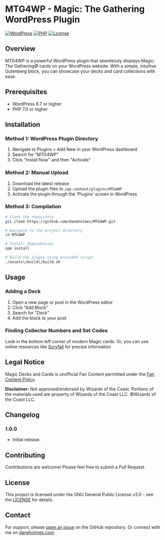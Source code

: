 # MTG4WP - Magic: The Gathering WordPress Plugin

[![WordPress](https://img.shields.io/badge/WordPress-6.7%2B-blue.svg)](https://wordpress.org/download/)
[![PHP](https://img.shields.io/badge/PHP-8.4%2B-purple.svg)](https://www.php.net/)
[![License](https://img.shields.io/badge/License-GPL--3.0-green.svg)](https://www.gnu.org/licenses/gpl-3.0.html)

## Overview

MTG4WP is a powerful WordPress plugin that seamlessly displays Magic: The Gathering© cards on your WordPress website. With a simple, intuitive Gutenberg block, you can showcase your decks and card collections with ease.

## Prerequisites

- WordPress 6.7 or higher
- PHP 7.0 or higher

## Installation

### Method 1: WordPress Plugin Directory
1. Navigate to Plugins > Add New in your WordPress dashboard
2. Search for "MTG4WP"
3. Click "Install Now" and then "Activate"

### Method 2: Manual Upload
1. Download the latest release
2. Upload the plugin files to `/wp-content/plugins/MTG4WP`
3. Activate the plugin through the 'Plugins' screen in WordPress

### Method 3: Compilation
```zsh
# Clone the repository
git clone https://github.com/daneholmes/MTG4WP.git

# Navigate to the project directory
cd MTG4WP

# Install dependencies
npm install

# Build the plugin using provided script
./assets\/build\/build.sh
```

## Usage

### Adding a Deck
1. Open a new page or post in the WordPress editor
2. Click "Add Block"
3. Search for "Deck"
4. Add the block to your post

### Finding Collector Numbers and Set Codes
Look in the bottom left corner of modern Magic cards. Or, you can use online resources like [Scryfall](https://scryfall.com) for precise information

## Legal Notice

Magic Decks and Cards is unofficial Fan Content permitted under the [Fan Content Policy](https://company.wizards.com/en/legal/fancontentpolicy). 

**Disclaimer:** Not approved/endorsed by Wizards of the Coast. Portions of the materials used are property of Wizards of the Coast LLC. ©Wizards of the Coast LLC.

## Changelog

### 1.0.0
- Initial release.

## Contributing

Contributions are welcome! Please feel free to submit a Pull Request.

## License

This project is licensed under the GNU General Public License v3.0 - see the [LICENSE](https://www.gnu.org/licenses/gpl-3.0.html) for details.

## Contact

For support, please [open an issue](https://github.com/daneholmes/MTG4WP/issues) on the GitHub repository. Or connect with me on [daneholmes.com](http://daneholmes.com/contact/).
